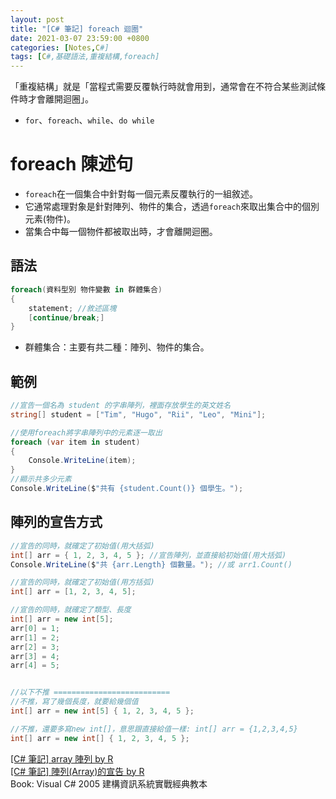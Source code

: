 ```yaml
---
layout: post
title: "[C# 筆記] foreach 迴圈"
date: 2021-03-07 23:59:00 +0800
categories: [Notes,C#]
tags: [C#,基礎語法,重複結構,foreach]
---
```


「重複結構」就是「當程式需要反覆執行時就會用到，通常會在不符合某些測試條件時才會離開迴圈」。

- `for`、`foreach`、`while`、`do while`


# foreach 陳述句

- `foreach`在一個集合中針對每一個元素反覆執行的一組敘述。     
- 它通常處理對象是針對陣列、物件的集合，透過`foreach`來取出集合中的個別元素(物件)。       
- 當集合中每一個物件都被取出時，才會離開迴圈。

## 語法

```c#
foreach(資料型別 物件變數 in 群體集合) 
{
    statement; //敘述區塊
    [continue/break;]
}
```

- 群體集合：主要有共二種：陣列、物件的集合。

## 範例

```c#
//宣告一個名為 student 的字串陣列，裡面存放學生的英文姓名
string[] student = ["Tim", "Hugo", "Rii", "Leo", "Mini"];

//使用foreach將字串陣列中的元素逐一取出
foreach (var item in student)
{
    Console.WriteLine(item);
}
//顯示共多少元素
Console.WriteLine($"共有 {student.Count()} 個學生。");
```


## 陣列的宣告方式

```c#
//宣告的同時，就確定了初始值(用大括弧)
int[] arr = { 1, 2, 3, 4, 5 }; //宣告陣列，並直接給初始值(用大括弧)
Console.WriteLine($"共 {arr.Length} 個數量。"); //或 arr1.Count()

//宣告的同時，就確定了初始值(用方括弧)
int[] arr = [1, 2, 3, 4, 5];

//宣告的同時，就確定了類型、長度
int[] arr = new int[5];
arr[0] = 1;
arr[1] = 2;
arr[2] = 3;
arr[3] = 4;
arr[4] = 5;


//以下不推 ==========================
//不推，寫了幾個長度，就要給幾個值  
int[] arr = new int[5] { 1, 2, 3, 4, 5 };

//不推，還要多寫new int[]，意思跟直接給值一樣: int[] arr = {1,2,3,4,5}
int[] arr = new int[] { 1, 2, 3, 4, 5 };
```

[[C# 筆記] array 陣列  by R](https://riivalin.github.io/posts/2011/01/array/)          
[[C# 筆記] 陣列(Array)的宣告   by R](https://riivalin.github.io/posts/2021/03/csharp-array/)           
Book: Visual C# 2005 建構資訊系統實戰經典教本